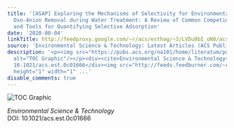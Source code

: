 ```yaml
---
title: '[ASAP] Exploring the Mechanisms of Selectivity for Environmentally Significant
  Oxo-Anion Removal during Water Treatment: A Review of Common Competing Oxo-Anions
  and Tools for Quantifying Selective Adsorption'
date: '2020-08-04'
linkTitle: http://feedproxy.google.com/~r/acs/esthag/~3/LVDu0bI_oN8/acs.est.0c01666
source: 'Environmental Science & Technology: Latest Articles (ACS Publications)'
description: '<p><img src="https://pubs.acs.org/na101/home/literatum/publisher/achs/journals/content/esthag/0/esthag.ahead-of-print/acs.est.0c01666/20200804/images/medium/es0c01666_0004.gif"
  alt="TOC Graphic"/></p><div><cite>Environmental Science & Technology</cite></div><div>DOI:
  10.1021/acs.est.0c01666</div><img src="http://feeds.feedburner.com/~r/acs/esthag/~4/LVDu0bI_oN8"
  height="1" width="1" ...'
disable_comments: true
---
```

<p><img src="https://pubs.acs.org/na101/home/literatum/publisher/achs/journals/content/esthag/0/esthag.ahead-of-print/acs.est.0c01666/20200804/images/medium/es0c01666_0004.gif" alt="TOC Graphic"/></p><div><cite>Environmental Science & Technology</cite></div><div>DOI: 10.1021/acs.est.0c01666</div><img src="http://feeds.feedburner.com/~r/acs/esthag/~4/LVDu0bI_oN8" height="1" width="1" ...